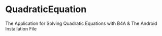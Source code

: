 # QuadraticEquation
 The Application for Solving Quadratic Equations with B4A & The Android Installation File
